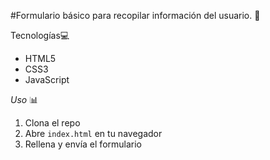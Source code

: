 #Formulario básico para recopilar información del usuario. 🤖

Tecnologías💻

- HTML5
- CSS3
- JavaScript

*Uso* 📊

1. Clona el repo
2. Abre `index.html` en tu navegador
3. Rellena y envía el formulario

